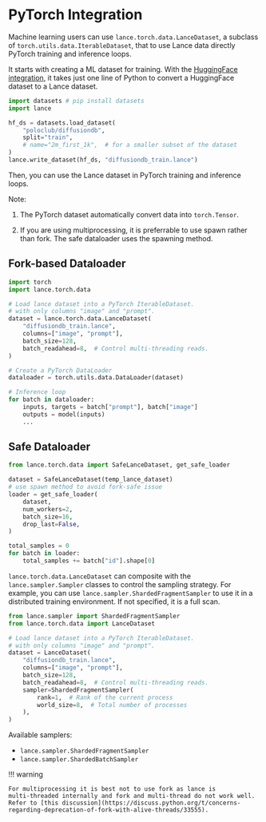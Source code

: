 # PyTorch Integration

Machine learning users can use `lance.torch.data.LanceDataset`, a
subclass of `torch.utils.data.IterableDataset`, that to use
Lance data directly PyTorch training and inference loops.

It starts with creating a ML dataset for training. With the [HuggingFace integration](huggingface.md),
it takes just one line of Python to convert a HuggingFace dataset to a Lance dataset.

```python
import datasets # pip install datasets
import lance

hf_ds = datasets.load_dataset(
    "poloclub/diffusiondb",
    split="train",
    # name="2m_first_1k",  # for a smaller subset of the dataset
)
lance.write_dataset(hf_ds, "diffusiondb_train.lance")
```

Then, you can use the Lance dataset in PyTorch training and inference loops.

Note:

1. The PyTorch dataset automatically convert data into `torch.Tensor`.

2. If you are using multiprocessing, it is preferrable to use spawn rather than fork.
   The safe dataloader uses the spawning method.

## Fork-based Dataloader

```python
import torch
import lance.torch.data

# Load lance dataset into a PyTorch IterableDataset.
# with only columns "image" and "prompt".
dataset = lance.torch.data.LanceDataset(
    "diffusiondb_train.lance",
    columns=["image", "prompt"],
    batch_size=128,
    batch_readahead=8,  # Control multi-threading reads.
)

# Create a PyTorch DataLoader
dataloader = torch.utils.data.DataLoader(dataset)

# Inference loop
for batch in dataloader:
    inputs, targets = batch["prompt"], batch["image"]
    outputs = model(inputs)
    ...
```

## Safe Dataloader

```python
from lance.torch.data import SafeLanceDataset, get_safe_loader

dataset = SafeLanceDataset(temp_lance_dataset)
# use spawn method to avoid fork-safe issue
loader = get_safe_loader(
    dataset,
    num_workers=2,
    batch_size=16,
    drop_last=False,
)

total_samples = 0
for batch in loader:
    total_samples += batch["id"].shape[0]
```

`lance.torch.data.LanceDataset` can composite with the `lance.sampler.Sampler` classes
to control the sampling strategy. For example, you can use `lance.sampler.ShardedFragmentSampler`
to use it in a distributed training environment. If not specified, it is a full scan.

```python
from lance.sampler import ShardedFragmentSampler
from lance.torch.data import LanceDataset

# Load lance dataset into a PyTorch IterableDataset.
# with only columns "image" and "prompt".
dataset = LanceDataset(
    "diffusiondb_train.lance",
    columns=["image", "prompt"],
    batch_size=128,
    batch_readahead=8,  # Control multi-threading reads.
    sampler=ShardedFragmentSampler(
        rank=1,  # Rank of the current process
        world_size=8,  # Total number of processes
    ),
)
```

Available samplers:

- `lance.sampler.ShardedFragmentSampler`
- `lance.sampler.ShardedBatchSampler`

!!! warning

    For multiprocessing it is best not to use fork as lance is
    multi-threaded internally and fork and multi-thread do not work well.
    Refer to [this discussion](https://discuss.python.org/t/concerns-regarding-deprecation-of-fork-with-alive-threads/33555).
